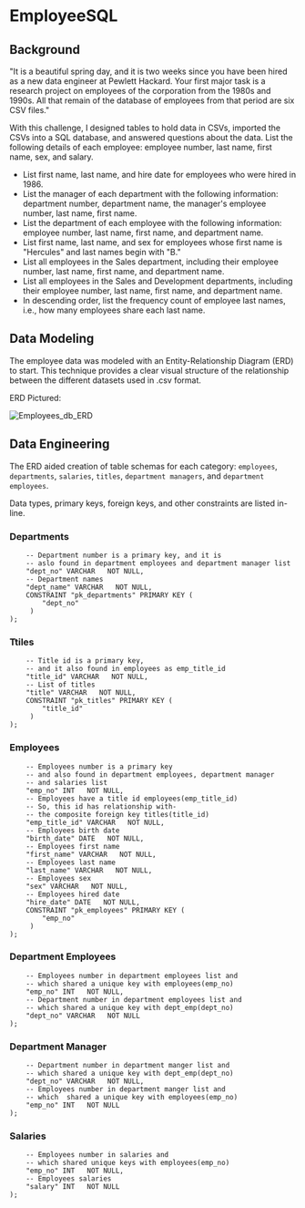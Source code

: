 # EmployeeSQL
## Background
"It is a beautiful spring day, and it is two weeks since you have been hired as a new data engineer at Pewlett Hackard. Your first major task is a research project on employees of the corporation from the 1980s and 1990s. All that remain of the database of employees from that period are six CSV files."

With this challenge, I designed tables to hold data in CSVs, imported the CSVs into a SQL database, and answered questions about the data.
List the following details of each employee: employee number, last name, first name, sex, and salary.


- List first name, last name, and hire date for employees who were hired in 1986.
- List the manager of each department with the following information: department number, department name, the manager's employee number, last name, first name.
- List the department of each employee with the following information: employee number, last name, first name, and department name.
- List first name, last name, and sex for employees whose first name is "Hercules" and last names begin with "B."
- List all employees in the Sales department, including their employee number, last name, first name, and department name.
- List all employees in the Sales and Development departments, including their employee number, last name, first name, and department name.
- In descending order, list the frequency count of employee last names, i.e., how many employees share each last name.

## Data Modeling

The employee data was modeled with an Entity-Relationship Diagram (ERD) to start. This technique provides a clear visual structure of the relationship between the different datasets used in .csv format.

ERD Pictured:

![Employees_db_ERD](https://user-images.githubusercontent.com/74028387/115636941-117fea80-a2dd-11eb-891b-a08a9b9a2be8.png)

## Data Engineering

The ERD aided creation of table schemas for each category: `employees`, `departments`, `salaries`, `titles`, `department managers`, and `department employees`.

Data types, primary keys, foreign keys, and other constraints are listed in-line.
 
### Departments
``` CREATE TABLE "departments" (
    -- Department number is a primary key, and it is
    -- aslo found in department employees and department manager list
    "dept_no" VARCHAR   NOT NULL,
    -- Department names
    "dept_name" VARCHAR   NOT NULL,
    CONSTRAINT "pk_departments" PRIMARY KEY (
        "dept_no"
     )
);
```
### Ttiles
```CREATE TABLE "titles" (
    -- Title id is a primary key,
    -- and it also found in employees as emp_title_id
    "title_id" VARCHAR   NOT NULL,
    -- List of titles
    "title" VARCHAR   NOT NULL,
    CONSTRAINT "pk_titles" PRIMARY KEY (
        "title_id"
     )
);
```
### Employees
```CREATE TABLE "employees" (
    -- Employees number is a primary key
    -- and also found in department employees, department manager
    -- and salaries list
    "emp_no" INT   NOT NULL,
    -- Employees have a title id employees(emp_title_id)
    -- So, this id has relationship with-
    -- the composite foreign key titles(title_id)
    "emp_title_id" VARCHAR   NOT NULL,
    -- Employees birth date
    "birth_date" DATE   NOT NULL,
    -- Employees first name
    "first_name" VARCHAR   NOT NULL,
    -- Employees last name
    "last_name" VARCHAR   NOT NULL,
    -- Employees sex
    "sex" VARCHAR   NOT NULL,
    -- Employees hired date
    "hire_date" DATE   NOT NULL,
    CONSTRAINT "pk_employees" PRIMARY KEY (
        "emp_no"
     )
);
```
### Department Employees
```CREATE TABLE "dept_emp" (
    -- Employees number in department employees list and
    -- which shared a unique key with employees(emp_no)
    "emp_no" INT   NOT NULL,
    -- Department number in department employees list and
    -- which shared a unique key with dept_emp(dept_no)
    "dept_no" VARCHAR   NOT NULL
);
```
### Department Manager
```CREATE TABLE "dept_manager" (
    -- Department number in department manger list and
    -- which shared a unique key with dept_emp(dept_no)
    "dept_no" VARCHAR   NOT NULL,
    -- Employees number in department manger list and
    -- which  shared a unique key with employees(emp_no)
    "emp_no" INT   NOT NULL
);
```
### Salaries
```CREATE TABLE "salaries" (
    -- Employees number in salaries and
    -- which shared unique keys with employees(emp_no)
    "emp_no" INT   NOT NULL,
    -- Employees salaries
    "salary" INT   NOT NULL
);
```
